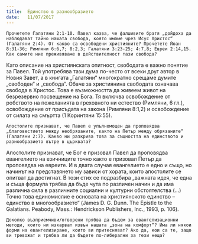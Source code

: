 ```yaml
---
title:  Единство в разнообразието
date:   11/07/2017
---
```


`Прочетете Галатяни 2:1-10. Павел казва, че фалшивите братя „дойдоха да наблюдават тайно нашата свобода, която имаме чрез Исус Христос“ (Галатяни 2:4). От какво са освободени християните? Прочетете Йоан 8:31-36; Римляни 6:6,7; 8:2,3; Галатяни 3:23-25; 4:7,8; Евреи 2:14,15. Как самите ние преживяваме в действителност тази свобода?`

Като описание на християнската опитност, свободата е важно понятие за Павел. Той употребява тази дума по-често от всеки друг автор в Новия Завет, а в книгата „Галатяни“ многократно срещаме думите „свободен“ и „свобода“. Обаче за християнина свободата означава свобода в Христос. Това е възможността да живеем живот на безрезервно посвещение на Бога. Тя включва освобождение от робството на пожеланията в греховното ни естество (Римляни, 6 гл.), освобождение от присъдата на закона (Римляни 8:1,2) и освобождение от силата на смъртта (1 Коринтяни 15:55).

`Апостолите признават, че Павел е упълномощен да проповядва „благовестието между необрязаните, както на Петър между обрязаните“ (Галатяни 2:7). Какво ни разкрива това за същността на единството и разнообразието вътре в църквата?`

Апостолите признават, че Бог е призовал Павел да проповядва евангелието на езичниците точно както е призовал Петър да проповядва на евреите. И в двата случая евангелието е едно и също, но начинът на представянето му зависи от хората, които апостолите се опитват да достигнат. В този стих се подразбира „важната идея, че една и съща формула трябва да бъде чута по различен начин и да има различна сила в различните социални и културни обстоятелства (…) Точно това единомислие е основата на християнското единство – единство в многообразието“ (James D. G. Dunn. The Epistle to the Galatians. Peabody, Mass.: Hendrickson Publishers, Inc., 1993, p. 106).

`Доколко възприемчиви/отворени трябва да бъдем за евангелизационни методи, които ни изкарват извън нашата „зона на комфорт“? Има ли някои форми на евангелизиране, които ви притесняват? Ако да, кои са те, защо ви тревожат и трябва ли да бъдете по-либерални за тези неща?`